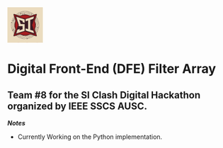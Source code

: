 <img src="./Pictures/SI_Clash_logo.jpeg" alt="Logo" width="80">  

# Digital Front-End (DFE) Filter Array 
## Team #8 for the SI Clash Digital Hackathon organized by IEEE SSCS AUSC.
***Notes***
- Currently Working on the Python implementation.
